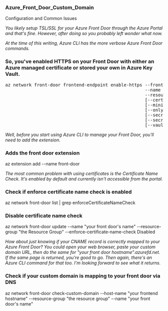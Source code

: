 ### Azure_Front_Door_Custom_Domain
Configuration and Common Issues


*You likely setup TSL/SSL for your Azure Front Door through the Azure Portal and that's fine. However, after doing so you probably left wonder what now.* 

*At the time of this writing, Azure CLI has the more verbose Azure Front Door commands.*

### So, you've enabled HTTPS on your Front Door with either an Azure managed certificate or stored your own in Azure Key Vault.

<pre>
az network front-door frontend-endpoint enable-https --front-door-name
                                                     --name
                                                     --resource-group
                                                     [--certificate-source {AzureKeyVault, FrontDoor}]
                                                     [--minimum-tls-version {1.0, 1.2}]
                                                     [--only-show-errors]
                                                     [--secret-name]
                                                     [--secret-version]
                                                     [--vault-id]
</pre>
*Well, before you start using Azure CLI to manage your Front Door, you'll need to add the extension.*

### Adds the front door extension
az extension add --name front-door

*The most common problem with using certificates is the Certificate Name Check. It's enabled by default and currently isn't accessible from the portal.*

### Check if enforce certificate name check is enabled 
az network front-door list | grep enforceCertificateNameCheck

### Disable certificate name check
az network front-door update --name "your front door's name" --resource-group "the Resource Group" --enforce-certificate-name-check Disabled

*How about just knowing if your CNAME record is correctly mapped to your Azure Front Door? You could open your web browser, paste your custom domain URL, then do the same for "your front door hostname".azurefd.net. If the same page is returned, you're good to go. Then again, there's an Azure CLI command for that too. I'm looking forward to see what it returns.*

### Check if your custom domain is mapping to your front door via DNS
az network front-door check-custom-domain --host-name "your frontend hostname" --resource-group "the resource group" --name "your front door's name"

